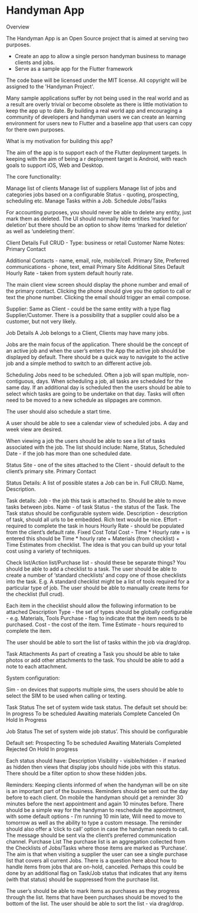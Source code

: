 # Handyman App

Overview

The Handyman App is an Open Source project that is aimed at serving two purposes.
* Create an app to allow a single person handyman business to manage clients and jobs.
* Serve as a sample app for the Flutter framework

The code base will be licensed under the MIT license.
All copyright will be assigned to the 'Handyman Project'.


Many sample applications suffer by not being used in the real world and as a result
are overly trivial or become obsolete as there is little motiviation to keep the
app up to date. By building a real world app and encouraging a community of developers
and handyman users we can create an learning environment for users new to Flutter
and a baseline app that users can copy for there own purposes.


What is my motivation for building this app?



The aim of the app is to support each of the Flutter deployment targets. In keeping
with the aim of being a r deployment target is Android, with reach goals to support iOS, Web and Desktop.

The core functionality:

Manage list of clients
Manage list of suppliers
Manage list of jobs and categories jobs based on a configurable Status - quoting, prospecting, scheduling etc.
Manage Tasks within a Job.
Schedule Jobs/Tasks


For accounting purposes, you should never be able to delete any entity, just mark them as deleted. The UI should normally hide entities ‘marked for deletion’ but there should be an option to show items ‘marked for deletion’ as well as ‘undeleting them’.

Client Details
Full CRUD - 
Type: business or retail
Customer Name 
Notes:
Primary Contact

Additional Contacts - name, email, role, mobile/cell. Primary Site, Preferred communications - phone, text, email
Primary Site
Additional Sites
Default Hourly Rate - taken from system default hourly rate.

The main client view screen should display the phone number and email of the primary contact.
Clicking the phone should give you the option to call or text the phone number.
Clicking the email should trigger an email compose.

Supplier:
Same as Client - could be the same entity with a type flag Supplier/Customer.
There is a possibility that a supplier could also be a customer, but not very likely.

Job Details
A Job belongs to a Client, Clients may have many jobs.

Jobs are the main focus of the application. There should be the concept of an active job and when the user’s enters the App the active job should be displayed by default.  There should be a quick way to navigate to the active job and a simple method to switch to an different active job.

Scheduling
Jobs need to be scheduled.  Often a job will span multiple, non-contiguous, days.  When scheduling a job, all tasks are scheduled for the same day. If an additional day is scheduled then the users should be able to select which tasks are going to be undertake on that day. Tasks will often need to be moved to a new schedule as slippages are common.

The user should also schedule a start time.

A user should be able to see a calendar view of scheduled jobs. A day and week view are desired. 

When viewing a job the users should be able to see a list of tasks associated with the job.
The list should include:
Name, Status, Scheduled Date - if the job has more than one scheduled date.


Status
Site - one of the sites attached to the Client - should default to the client’s primary site.
Primary Contact 

Status Details:
A list of possible states a Job can be in.
Full CRUD.
Name, Description.


Task details:
Job - the job this task is attached to. Should be able to move tasks between jobs.
Name - of task
Status - the status of the Task. The Task status should be configurable system wide. 
Description - description of task, should all urls to be embedded. Rich text would be nice.
Effort - required to complete the task in hours
Hourly Rate - should be populated from the client’s default rate.
Fixed Cost
Total Cost - Time * Hourly rate +  is entered this should be Time * hourly rate + Materials (from checklist) + Time Estimates from checklist.
The idea is that you can build up your total cost using a variety of techniques.

Check list/Action list/Purchase list - should these be separate things?
You should be able to add a checklist to a task.
The user should be able to create a number of ‘standard checklists’ and copy one of those checklists into the task. E.g. A standard checklist might be a list of tools required for a particular type of job.
The user should be able to manually create items for the checklist (full crud).

Each item in the checklist should allow the following information to be attached
Description 
Type - the set of types should be globally configurable - e.g. Materials, Tools
Purchase - flag to indicate that the item needs to be purchased.
Cost - the cost of the item.
Time Estimate - hours required to complete the item.


The user should be able to sort the list of tasks within the job via drag/drop.

Task Attachments
As part of creating a Task you should be able to take photos or add other attachments to the task. 
You should be able to add a note to each attachment.


System configuration:

Sim - on devices that supports multiple sims, the users should be able to select the SIM to be used when calling or texting.

Task Status
The set of system wide task status.
The default set should be:
In progress
To be scheduled
Awaiting materials
Complete
Canceled
On Hold
In Progress

Job Status
The set of system wide job status’.
This should be configurable

Default set:
Prospecting
To be scheduled
Awaiting Materials
Completed
Rejected
On Hold
In progress

Each status should have:
Description
Visibility - visible/hidden - if marked as hidden then views that display jobs should hide jobs with this status. There should be a filter option to show these hidden jobs.

Reminders:
Keeping clients informed of when the handyman will be on site is an important part of the business.
Reminders should be sent out the day before to each client.
On mobile the handyman should get a reminder 30 minutes before the next appointment and again 10 minutes before.  There should be a simple way for the handyman to reschedule the appointment, with some default options - I’m running 10 min late, Will need to move to tomorrow as well as the ability to type a custom message.  The reminder should also offer a ‘click to call’ option in case the handyman needs to call. The message should be sent via the client’s preferred communication channel.
Purchase List
The purchase list is an aggregation collected from the Checklists of Jobs/Tasks where those items are marked as ‘Purchase’.
The aim is that when visiting a supplier the user can see a single purchase list that covers all current Jobs.
There is a question here about how to handle items from jobs that are on-hold, canceled. Perhaps this could be done by an additional flag on Task/Job status that indicates that any items (with that status) should be suppressed from the purchase list.

The user’s should be able to mark items as purchases as they progress through the list.
Items that have been purchases should be moved to the bottom of the list.
The user should be able to sort the list - via drag/drop.

